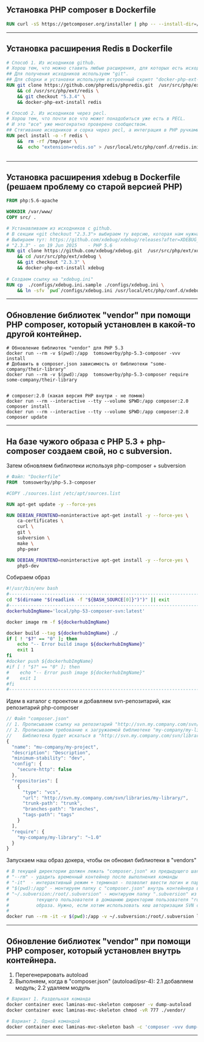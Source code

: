 
## Установка PHP composer в Dockerfile

```dockerfile
RUN curl -sS https://getcomposer.org/installer | php -- --install-dir=/usr/local/bin --filename=composer
```

<hr>

## Установка расширения Redis в Dockerfile

```dockerfile
# Способ 1. Из исходников github.
# Хорош тем, что можно ставить любые расширения, для которых есть исходники
## Для получения исходников используем "git".
## Для сборки и установки используем встроенный скрипт "docker-php-ext-install".
RUN git clone https://github.com/phpredis/phpredis.git  /usr/src/php/ext/redis\
    && cd /usr/src/php/ext/redis \
    && git checkout "5.3.4" \
    && docker-php-ext-install redis

# Способ 2. Из исходников через pecl.
# Хорош тем, что почти все что может понадобиться уже есть в PECL.
# И это "все" уже многократно проверено сообществом.
## Стягивание исходников и сорка через pecl, а интеграция в PHP ручками (создаем "redis.ini" командой).
RUN pecl install -o -f redis \
    &&  rm -rf /tmp/pear \
    &&  echo "extension=redis.so" > /usr/local/etc/php/conf.d/redis.ini
    
```

<hr>

## Установка расширения xdebug в Dockerfile (решаем проблему со старой версией PHP)

```dockerfile
FROM php:5.6-apache

WORKDIR /var/www/
COPY src/ .

# Устанавливаем из исходников с github.
# В секции <git checkout "2.3.3"> выбираем ту версию, которая нам нужна.
# Выбираем тут: https://github.com/xdebug/xdebug/releases?after=XDEBUG_2_4_0
# "2.3.3" - on 19 Jun 2015    - PHP 5.6
RUN git clone https://github.com/xdebug/xdebug.git  /usr/src/php/ext/xdebug\
    && cd /usr/src/php/ext/xdebug \
    && git checkout "2.3.3" \
    && docker-php-ext-install xdebug
    
# Создаем ссылку на "xdebug.ini"
RUN cp  ./configs/xdebug.ini.sample ./configs/xdebug.ini \
    && ln -sfv `pwd`/configs/xdebug.ini /usr/local/etc/php/conf.d/xdebug.ini
```
<hr>

## Обновление библиотек "vendor" при помощи PHP composer, который установлен в какой-то другой контейнер. 

```shell
# Обновление библиотек "vendor" для PHP 5.3
docker run --rm -v $(pwd):/app  tomsowerby/php-5.3-composer -vvv install
# Добавить в composer.json зависимость от библиотеки "some-company/their-library"
docker run --rm -v $(pwd):/app  tomsowerby/php-5.3-composer require some-company/their-library


# composer:2.0 (какая версия PHP внутри - не помню) 
docker run --rm --interactive --tty --volume $PWD:/app composer:2.0 composer install
docker run --rm --interactive --tty --volume $PWD:/app composer:2.0 composer update
```

<hr>

## На базе чужого образа с PHP 5.3 + php-composer создаем свой, но с subversion. 
Затем обновляем библиотеки используя php-composer + subversion 

```dockerfile
# Файл: "Dockerfile"
FROM  tomsowerby/php-5.3-composer

#COPY ./sources.list /etc/apt/sources.list

RUN apt-get update -y --force-yes

RUN DEBIAN_FRONTEND=noninteractive apt-get install -y --force-yes \
    ca-certificates \
    curl \
    git \
    subversion \
    make \
    php-pear

RUN DEBIAN_FRONTEND=noninteractive apt-get install -y --force-yes \
    php5-dev
```
Собираем образ
```bash
#!/usr/bin/env bash
#------------------------------------------------------------------------------
cd "$(dirname "$(readlink -f "${BASH_SOURCE[0]}")")" || exit
#------------------------------------------------------------------------------
dockerhubImgName='local/php-53-composer-svn:latest'

docker image rm -f ${dockerhubImgName}

docker build --tag ${dockerhubImgName} ./
if [ ! "$?" == "0" ]; then
    echo "-- Error build image ${dockerhubImgName}"
    exit 1
fi
#docker push ${dockerhubImgName}
#if [ ! "$?" == "0" ]; then
#    echo "-- Error push image ${dockerhubImgName}"
#    exit 1
#fi
#------------------------------------------------------------------------------
```
Идем в каталог с проектом и добавляем svn-репозитарий, как репозитарий php-composer
```js
// Файл "composer.json"
// 1. Прописываем ссылку на репозитарий "http://svn.my.company.com/svn/libraries/my-library/"
// 2. Прописываем требование к загружаемой библиотеке "my-company/my-library": "~1.0"
//    Библиотека будет искаться в "http://svn.my.company.com/svn/libraries/my-library/tags/1.0.1" "1.0.2" и т.д.
{
  "name": "mu-company/my-project",
  "description": "Description",
  "minimum-stability": "dev",
  "config": {
    "secure-http": false
  },
  "repositories": [
    {
      "type": "vcs",
      "url": "http://svn.my.company.com/svn/libraries/my-library/",
      "trunk-path": "trunk",
      "branches-path": "branches",
      "tags-path": "tags"
    }
  ],
  "require": {
    "my-company/my-library": "~1.0"
  }
}
```
Запускаем наш образ докера, чтобы он обновил библиотеки в "vendors"
```bash
# В текущей директории должен лежать "composer.json" из предыдущего шага
# "--rm" - удадить временный контейнер после выполнения команды
# "-it"  - интерактивный режим + терминал - позволит ввести логин и пароль SVN
# "$(pwd):/app" - монтируем папку с "composer.json" внутрь контейнера в точку "/app"
# "~/.subversion:/root/.subversion" - монтируем папку ".subversion" из домашней директории 
#          текущего пользователя в домашнюю директорию пользователя "root" запускаемого 
#          образа. Нужно, если хотим использовать кеш авторизации SVN с хостмашины.  
#         
docker run --rm -it -v $(pwd):/app -v ~/.subversion:/root/.subversion local/php-53-composer-svn update
```

<hr>

## Обновление библиотек "vendor" при помощи PHP composer, который установлен внутрь контейнера.

1. Перегенерировать autoload
2. Выполняем, когда  в "composer.json" (autoload/psr-4):
2.1 добавляем модуль;
2.2 удаляем модуль

```bash
# Вариант 1. Раздельная команда
docker container exec laminas-mvc-skeleton composer -v dump-autoload
docker container exec laminas-mvc-skeleton chmod -vR 777 ./vendor/

# Вариант 2. Одной командой
docker container exec laminas-mvc-skeleton bash -c 'composer -vvv dump-autoload && chmod -vR 777 ./vendor/'
```

<hr>
